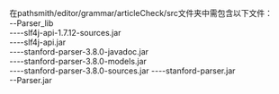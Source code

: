 在pathsmith/editor/grammar/articleCheck/src文件夹中需包含以下文件：  
--Parser_lib  
----slf4j-api-1.7.12-sources.jar  
----slf4j-api.jar  
----stanford-parser-3.8.0-javadoc.jar  
----stanford-parser-3.8.0-models.jar  
----stanford-parser-3.8.0-sources.jar
----stanford-parser.jar  
--Parser.jar

